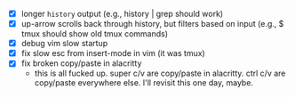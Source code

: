 - [x] longer `history` output (e.g., history | grep <old-command-here> should work)
- [x] up-arrow scrolls back through history, but filters based on input (e.g., $ tmux should show old tmux commands)
- [x] debug vim slow startup
- [x] fix slow esc from insert-mode in vim (it was tmux)
- [x] fix broken copy/paste in alacritty
  - this is all fucked up. super c/v are copy/paste in alacritty. ctrl c/v are copy/paste everywhere else. I'll revisit this one day, maybe.
